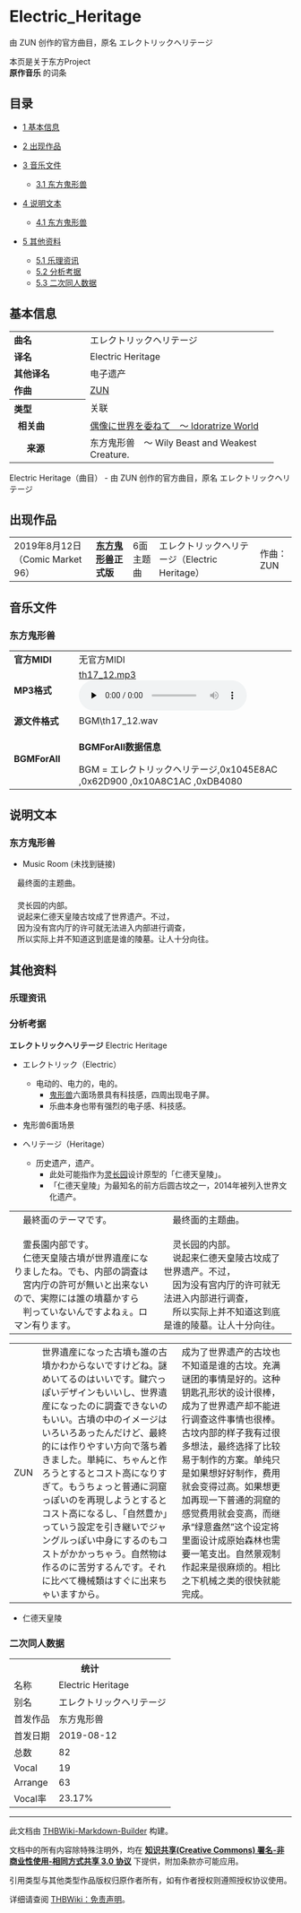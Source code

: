 # Electric_Heritage

<!-- source html: G:\repos\THBWiki-Markdown-Builder\THBWikiMarkdown\Temp\main\0\0a\ns0%3AElectric_Heritage.html -->

由 ZUN 创作的官方曲目，原名 エレクトリックヘリテージ

本页是关于东方Project  
 **原作音乐** 的词条

## 目录

- [1 基本信息](#基本信息)
- [2 出现作品](#出现作品)
- [3 音乐文件](#音乐文件)

  - [3.1 东方鬼形兽](#东方鬼形兽)



- [4 说明文本](#说明文本)

  - [4.1 东方鬼形兽](#东方鬼形兽_2)



- [5 其他资料](#其他资料)

  - [5.1 乐理资讯](#乐理资讯)
  - [5.2 分析考据](#分析考据)
  - [5.3 二次同人数据](#二次同人数据)








## 基本信息

<table><tbody><tr><td style="width:120px"><b>曲名</b></td><td style="width:320px">エレクトリックヘリテージ</td></tr><tr><td><b>译名</b></td><td>Electric Heritage</td></tr><tr><td><b>其他译名</b></td><td>电子遗产</td></tr><tr><td><b>作曲</b></td><td><a href="./ZUN.md" title="ZUN">ZUN</a></td></tr><tr><th style="text-align: left;"><b>类型</b></th><td>关联</td></tr><tr><td style="padding-left:15px"><b>相关曲</b></td><td><a href="./偶像に世界を委ねて_～_Idoratrize_World.md" class="mw-redirect" title="偶像に世界を委ねて ～ Idoratrize World">偶像に世界を委ねて　～ Idoratrize World</a></td></tr><tr><td style="padding-left:15px"><b>　来源</b></td><td>东方鬼形兽　～ Wily Beast and Weakest Creature.</td></tr></tbody></table>

Electric Heritage（曲目） - 由 ZUN 创作的官方曲目，原名 エレクトリックヘリテージ

## 出现作品

<table>
<tbody><tr><td>2019年8月12日（Comic Market 96）</td><td><b><a href="./东方鬼形兽.md" title="东方鬼形兽">东方鬼形兽</a>正式版</b></td><td>6面主题曲</td><td style="padding-left:5px;">エレクトリックヘリテージ（Electric Heritage）</td><td style="padding-left:10px;">作曲：ZUN</td></tr>
</tbody></table>



## 音乐文件

### 东方鬼形兽

<table><tbody><tr class="mw-empty-elt"></tr><tr><td width="100"><b>官方MIDI</b></td><td>无官方MIDI</td></tr><tr><td><b>MP3格式</b></td><td><a href="./文件-th17_12.mp3.md" title="文件:th17 12.mp3">th17_12.mp3</a><br><audio src="https://upload.thwiki.cc/7/7f/th17_12.mp3" loop="" controls="" preload="none"></audio></td></tr><tr><td><b>源文件格式</b></td><td>BGM\th17_12.wav</td></tr><tr><td><b>BGMForAll</b></td><td><div class="mw-collapsible mw-collapsed">
<p><b>BGMForAll数据信息</b>
</p>
<div class="mw-collapsible-content">BGM = エレクトリックヘリテージ,0x1045E8AC ,0x62D900 ,0x10A8C1AC ,0xDB4080</div>
</div>
</td></tr></tbody></table>



## 说明文本

### 东方鬼形兽
- Music Room (未找到链接)

　最终面的主题曲。  
　  
　灵长园的内部。  
　说起来仁德天皇陵古坟成了世界遗产。不过，  
　因为没有宫内厅的许可就无法进入内部进行调查，  
　所以实际上并不知道这到底是谁的陵墓。让人十分向往。

## 其他资料

### 乐理资讯

### 分析考据
  
 **エレクトリックヘリテージ**  Electric Heritage
  

- エレクトリック（Electric）
  - 电动的、电力的，电的。
    - [鬼形兽](./鬼形兽.md)六面场景具有科技感，四周出现电子屏。
    - 乐曲本身也带有强烈的电子感、科技感。



- [](./文件-鬼形兽6面场景.png.md)鬼形兽6面场景

- ヘリテージ（Heritage）
  - 历史遗产，遗产。
    - 此处可能指作为[灵长园](./灵长园.md#灵长园)设计原型的「仁德天皇陵」。
    - 「仁德天皇陵」为最知名的前方后圆古坟之一，2014年被列入世界文化遗产。




<table><tbody><tr class="tt-comment" id="MusicRoom-36" data-pos="&#91;&quot;MusicRoom&quot;,36&#93;"><td colspan="2" class="tt-ja" lang="ja"><div class="poem">　最終面のテーマです。<br>　<br>　霊長園内部です。<br>　仁徳天皇陵古墳が世界遺産になりましたね。でも、内部の調査は<br>　宮内庁の許可が無いと出来ないので、実際には誰の墳墓かすら<br>　判っていないんですよねぇ。ロマン有ります。</div></td><td colspan="2" class="tt-zh" lang="zh"><div class="poem">　最终面的主题曲。<br>　<br>　灵长园的内部。<br>　说起来仁德天皇陵古坟成了世界遗产。不过，<br>　因为没有宫内厅的许可就无法进入内部进行调查，<br>　所以实际上并不知道这到底是谁的陵墓。让人十分向往。</div></td></tr></tbody></table>



<table><tbody><tr class="tt-content" id="=-72" data-pos="&#91;&quot;=&quot;,72&#93;"><td id="ZUN" class="tt-char" lang="zh"><div class="poem">ZUN</div></td><td class="tt-ja" lang="ja"><div class="poem">世界遺産になった古墳も誰の古墳かわからないですけどね。謎めいてるのはいいです。鍵穴っぽいデザインもいいし、世界遺産になったのに調査できないのもいい。古墳の中のイメージはいろいろあったんだけど、最終的には作りやすい方向で落ち着きました。単純に、ちゃんと作ろうとするとコスト高になりすぎて。もうちょっと普通に洞窟っぽいのを再現しようとするとコスト高になるし、「自然豊か」っていう設定を引き継いでジャングルっぽい中身にするのもコストがかかっちゃう。自然物は作るのに苦労するんです。それに比べて機械類はすぐに出来ちゃいますから。</div></td><td class="tt-zh" lang="zh"><div class="poem">成为了世界遗产的古坟也不知道是谁的古坟。充满谜团的事情是好的。这种钥匙孔形状的设计很棒，成为了世界遗产却不能进行调查这件事情也很棒。古坟内部的样子我有过很多想法，最终选择了比较易于制作的方案。单纯只是如果想好好制作，费用就会变得过高。如果想更加再现一下普通的洞窟的感觉费用就会变高，而继承“绿意盎然”这个设定将里面设计成原始森林也需要一笔支出。自然景观制作起来是很麻烦的。相比之下机械之类的很快就能完成。</div></td></tr></tbody></table>


- [](./文件-仁德天皇陵.jpg.md)仁德天皇陵


### 二次同人数据

<table><tbody><tr><th colspan="2">统计</th></tr>
<tr><td>名称</td><td>Electric Heritage</td></tr>
<tr><td>别名</td><td>エレクトリックヘリテージ</td></tr>
<tr><td>首发作品</td><td>东方鬼形兽</td></tr>
<tr><td>首发日期</td><td>2019-08-12</td></tr>
<tr><td>总数</td><td>82</td></tr>
<tr><td>Vocal</td><td>19</td></tr>
<tr><td>Arrange</td><td>63</td></tr>
<tr><td>Vocal率</td><td>23.17%</td></tr>
</tbody></table>




  
  

  





---

此文档由 [THBWiki-Markdown-Builder](https://github.com/Delsin-Yu/THBWiki-Markdown-Builder) 构建。

文档中的所有内容除特殊注明外，均在 [**知识共享(Creative Commons) 署名-非商业性使用-相同方式共享 3.0 协议**](https://creativecommons.org/licenses/by-sa/3.0/deed.zh-hans) 下提供，附加条款亦可能应用。

引用类型与其他类型作品版权归原作者所有，如有作者授权则遵照授权协议使用。

详细请查阅 [THBWiki：免责声明](https://thbwiki.cc/THBWiki:%E5%85%8D%E8%B4%A3%E5%A3%B0%E6%98%8E)。

